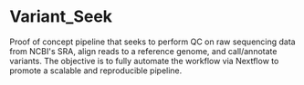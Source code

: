 # Variant_Seek
Proof of concept pipeline that seeks to perform QC on raw sequencing data from NCBI's SRA, align reads to a reference genome, and call/annotate variants. The objective is to fully automate the workflow via Nextflow to promote a scalable and reproducible pipeline.
